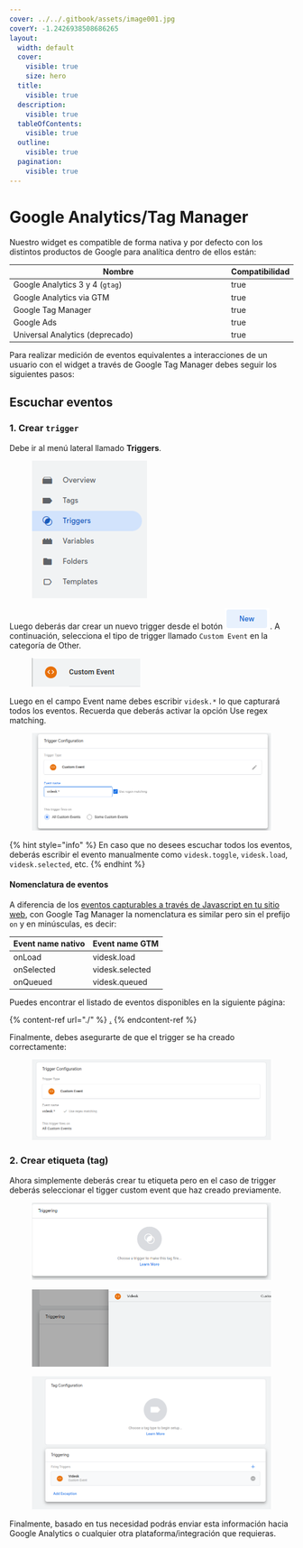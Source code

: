 ```yaml
---
cover: ../../.gitbook/assets/image001.jpg
coverY: -1.2426938508686265
layout:
  width: default
  cover:
    visible: true
    size: hero
  title:
    visible: true
  description:
    visible: true
  tableOfContents:
    visible: true
  outline:
    visible: true
  pagination:
    visible: true
---
```


# Google Analytics/Tag Manager

Nuestro widget es compatible de forma nativa y por defecto con los distintos productos de Google para analítica dentro de ellos están:

<table><thead><tr><th width="525.111083984375">Nombre</th><th data-type="checkbox">Compatibilidad</th></tr></thead><tbody><tr><td>Google Analytics 3 y 4 (<code>gtag</code>)</td><td>true</td></tr><tr><td>Google Analytics via GTM</td><td>true</td></tr><tr><td>Google Tag Manager</td><td>true</td></tr><tr><td>Google Ads</td><td>true</td></tr><tr><td>Universal Analytics (deprecado)</td><td>true</td></tr></tbody></table>

Para realizar medición de eventos equivalentes a interacciones de un usuario con el widget a través de Google Tag Manager debes seguir los siguientes pasos:

## Escuchar eventos

### 1. Crear `trigger`

Debe ir al menú lateral llamado **Triggers**.

<figure><img src="../../.gitbook/assets/image (70).png" alt=""><figcaption></figcaption></figure>

Luego deberás dar crear un nuevo trigger desde el botón ![](<../../.gitbook/assets/image (71).png>). A continuación, selecciona el tipo de trigger llamado `Custom Event` en la categoría de Other.

<figure><img src="../../.gitbook/assets/image (72).png" alt=""><figcaption></figcaption></figure>

Luego en el campo Event name debes escribir `videsk.*` lo que capturará todos los eventos. Recuerda que deberás activar la opción Use regex matching.

<figure><img src="../../.gitbook/assets/image (74).png" alt=""><figcaption></figcaption></figure>

{% hint style="info" %}
En caso que no desees escuchar todos los eventos, deberás escribir el evento manualmente como `videsk.toggle`, `videsk.load`, `videsk.selected`, etc.
{% endhint %}

#### Nomenclatura de eventos

A diferencia de los [eventos capturables a través de Javascript en tu sitio web](../api/eventos.md), con Google Tag Manager la nomenclatura es similar pero sin el prefijo `on` y en minúsculas, es decir:

| Event name nativo | Event name GTM  |
| ----------------- | --------------- |
| onLoad            | videsk.load     |
| onSelected        | videsk.selected |
| onQueued          | videsk.queued   |

Puedes encontrar el listado de eventos disponibles en la siguiente página:

{% content-ref url="./" %}
[.](./)
{% endcontent-ref %}

Finalmente, debes asegurarte de que el trigger se ha creado correctamente:

<figure><img src="../../.gitbook/assets/image (75).png" alt=""><figcaption></figcaption></figure>

### 2. Crear etiqueta (tag)

Ahora simplemente deberás crear tu etiqueta pero en el caso de trigger deberás seleccionar el tigger custom event que haz creado previamente.

<figure><img src="../../.gitbook/assets/image (76).png" alt=""><figcaption></figcaption></figure>

<figure><img src="../../.gitbook/assets/image (77).png" alt=""><figcaption></figcaption></figure>

<figure><img src="../../.gitbook/assets/image (78).png" alt=""><figcaption></figcaption></figure>

Finalmente, basado en tus necesidad podrás enviar esta información hacia Google Analytics o cualquier otra plataforma/integración que requieras.

